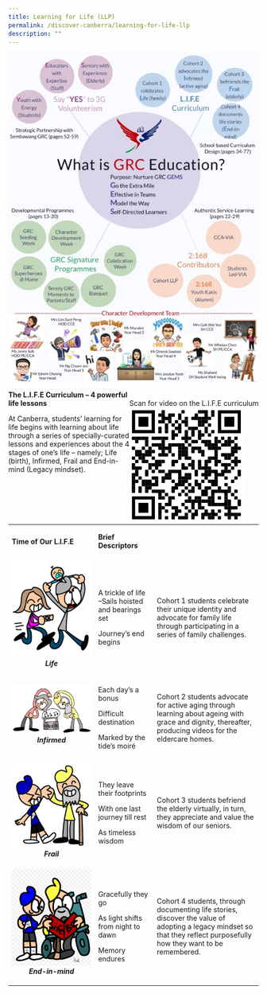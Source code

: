 ```yaml
---
title: Learning for Life (LLP)
permalink: /discover-canberra/learning-for-life-llp
description: ""
---
```


![](/images/LLP-1.jpg)


<div>
<div style="float: right">
<br>Scan for video on the L.I.F.E curriculum</br>
<img src="/images/LIFE%20Curriculum%20(QR%20Code).png" />
</div>
<div>
<p><strong>The L.I.F.E Curriculum &ndash; 4 powerful life lessons</strong></p>
<p>At Canberra, students&rsquo; learning for life begins with learning about life through a series of specially-curated lessons and experiences about the 4 stages of one&rsquo;s life &ndash; namely; Life (birth), Infirmed, Frail and End-in-mind (Legacy mindset).</p>
</div>
</div>

<table>
<tbody>
<tr>
<td>
<p><strong>Time of Our L.I.F.E</strong></p>
</td>
<td>
<p><strong>Brief Descriptors</strong></p>
</td>
</tr>
<tr>
<td style="text-align: center;"><img src="/images/Life.png" /><em><strong>Life</strong><br /><br /></em></td>
<td>
<p>A trickle of life &ndash;Sails hoisted and bearings set</p>
<p>Journey&rsquo;s end begins</p>
</td>
<td>
<p>Cohort 1 students celebrate their unique identity and advocate for family life through participating in a series of family challenges.</p>
</td>
</tr>
<tr>
<td style="text-align: center;"><img src="/images/Infirmed.png" /><em><strong>Infirmed</strong><br /><br /></em></td>
<td>
<p>Each day&rsquo;s a bonus</p>
<p>Difficult destination</p>
<p>Marked by the tide&rsquo;s moir&eacute;</p>
</td>
<td>
<p>Cohort 2 students advocate for active aging through learning about ageing with grace and dignity, thereafter, producing videos for the eldercare homes.</p>
</td>
</tr>
<tr>
<td style="text-align: center;"><img src="/images/Frail.png" /><em><strong>Frail</strong><br /><br /></em></td>
<td>
<p>They leave their footprints</p>
<p>With one last journey till rest</p>
<p>As timeless wisdom</p>
</td>
<td>
<p>Cohort 3 students befriend the elderly virtually, in turn, they appreciate and value the wisdom of our seniors.</p>
</td>
</tr>
<tr>
<td style="text-align: center;"><img src="/images/End-in-mind.png" /><em><strong>End-in-mind</strong><br /><br /></em></td>
<td>
<p>Gracefully they go</p>
<p>As light shifts from night to dawn</p>
<p>Memory endures</p>
</td>
<td>
<p>Cohort 4 students, through documenting life stories, discover the value of adopting a legacy mindset so that they reflect purposefully how they want to be remembered.</p>
</td>
</tr>
</tbody>
</table>